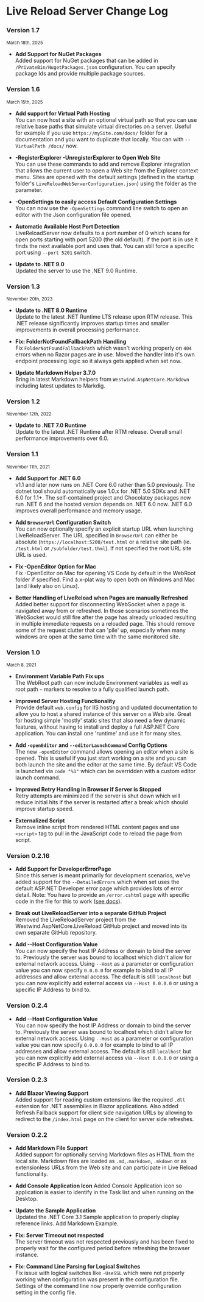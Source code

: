 # Live Reload Server Change Log

### Version 1.7

<small>March 18th, 2025</small>

* **Add Support for NuGet Packages**  
Added support for NuGet packages that can be added in `/PrivateBin/NugetPackages.json` configuration. You can specify package Ids and provide multiple package sources.

### Version 1.6

<small>March 15th, 2025</small>

* **Add support for Virtual Path Hosting**  
You can now host a site with an optional virtual path so that you can use relative base paths that simulate virtual directories on a server. Useful for example if you use `https://mySite.com/docs/` folder for a documentation and you want to duplicate that locally. You can with `--VirtualPath /docs/` now.

* **-RegisterExplorer -UnregisterExplorer to Open Web Site**  
You can use these commands to add and remove Explorer integration that allows the current user to open a Web site from the Explorer context menu. Sites are opened with the default settings (defined in the startup folder's `LiveReloadWebServerConfiguration.json`) using the folder as the parameter.

* **-OpenSettings to easily access Default Configuration Settings**  
You can now use the `-OpenSettings` command line switch to open an editor with the Json configuration file opened.

* **Automatic Available Host Port Detection**  
LiveReloadServer now defaults to a port number of 0 which scans for open ports starting with port 5200 (the old default). If the port is in use it finds the next available port and uses that. You can still force a specific port using `--port 5201` switch.

* **Update to .NET 9.0**  
Updated the server to use the .NET 9.0 Runtime.


### Version 1.3
<small>November 20th, 2023</small>

* **Update to .NET 8.0 Runtime**  
Update to the latest .NET Runtime LTS release upon RTM release. This .NET release significantly improves startup times and smaller improvements in overall processing performance. 


* **Fix: FolderNotFoundFallbackPath Handling**  
Fix `FolderNotFoundFallbackPath` which wasn't working properly on `404` errors when no Razor pages are in use. Moved the handler into it's own endpoint processing logic so it always gets applied when set now.

* **Update Markdown Helper 3.7.0**  
Bring in latest Markdown helpers from `Westwind.AspNetCore.Markdown` including latest updates to Markdig.


### Version 1.2
<small>November 12th, 2022</small>

* **Update to .NET 7.0 Runtime**  
Update to the latest .NET Runtime after RTM release. Overall small performance improvements over 6.0.


### Version 1.1 
<small>November 11th, 2021</small>

* **Add Support for .NET 6.0**  
v1.1 and later now runs on .NET Core 6.0 rather than 5.0 previously. The dotnet tool should automatically use 1.0.x for .NET 5.0 SDKs and .NET 6.0 for 1.1+. The self-contained project and Chocolatey packages now run .NET 6 and the hosted version depends on .NET 6.0 now. .NET 6.0 improves overall performance and memory usage.

* **Add `BrowserUrl` Configuration Switch**  
You can now optionally specify an explicit startup URL when launching LiveReloadServer. The URL specified in `BrowserUrl` can either be absolute (`https://localhost:5200/test.html` or a relative site path (ie. `/test.html` or `/subfolder/test.thml`). If not specified the root URL site URL is used.

* **Fix -OpenEditor Option for Mac**  
Fix -OpenEditor on Mac for opening VS Code by default in the WebRoot folder if specified. Find a x-plat way to open both on Windows and Mac (and likely also on Linux).

* **Better Handling of LiveReload when Pages are manually Refreshed**  
Added better support for disconnecting WebSocket when a page is navigated away from or refreshed. In those scenarios sometimes the WebSocket would still fire after the page has already unloaded resulting in multiple immediate requests on a reloaded page. This should remove some of the request clutter that can 'pile' up, especially when many windows are open at the same time with the same monitored site.

### Version 1.0
<small>March 8, 2021</small>
* **Environment Variable Path Fix ups**  
The WebRoot path can now include Environment variables as well as root path `~` markers to resolve to a fully qualified launch path.

* **Improved Server Hosting Functionality**  
Provide default `web.config` for IIS hosting and updated documentation to allow you to host a shared instance of this server on a Web site. Great for hosting simple 'mostly' static sites that also need a few dynamic features, without having to install and deploy a full ASP.NET Core application. You can install one 'runtime' and use it for many sites.

* **Add `-openEditor` and `--editorLaunchCommand` Config Options**  
The new `-openEditor` command allows opening an editor when a site is opened. This is useful if you just start working on a site and you can both launch the site and the editor at the same time. By default VS Code is launched via `code "%1"` which can be overridden with a custom editor launch command.

* **Improved Retry Handling in Browser if Server is Stopped**  
Retry attempts are minimized if the server is shut down which will reduce initial hits if the server is restarted after a break which should improve startup speed.

* **Externalized Script**  
Remove inline script from rendered HTML content pages and use `<script>` tag to pull in the JavaScript code to reload the page from script.

### Version 0.2.16

* **Add Support for DeveloperErrorPage**  
Since this server is meant primarily for development scenarios, we've added support for the `--DetailedErrors` which when set uses the default ASP.NET Developer error page which provides lots of error detail. Note: You have to provide an `/error.cshtml` page with specific code in the file for this to work ([see docs](https://github.com/RickStrahl/LiveReloadServer##developer-error-page)).

* **Break out LiveReloadServer into a separate GitHub Project**  
Removed the LiveReloadServer project from the Westwind.AspNetCore.LiveReload GitHub project and moved into its own separate GitHub repository.

* **Add --Host Configuration Value**  
You can now specify the host IP Address or domain to bind the server to. Previously the server was bound to localhost which didn't allow for external network access. Using `--Host` as a parameter or configuration value you can now specify `0.0.0.0` for example to bind to all IP addresses and allow external access. The default is still `localhost` but you can now explicitly add external access via `--Host 0.0.0.0` or using a specific IP Address to bind to.

### Version 0.2.4

* **Add --Host Configuration Value**  
You can now specify the host IP Address or domain to bind the server to. Previously the server was bound to localhost which didn't allow for external network access. Using `--Host` as a parameter or configuration value you can now specify `0.0.0.0` for example to bind to all IP addresses and allow external access. The default is still `localhost` but you can now explicitly add external access via `--Host 0.0.0.0` or using a specific IP Address to bind to.

### Version 0.2.3

* **Add Blazor Viewing Support**  
Added support for reading custom extensions like the required `.dll` extension for .NET assemblies in Blazor applications. Also added Refresh Fallback support for client side navigation URLs by allowing to redirect to the `/index.html` page on the client for server side refreshes.

### Version 0.2.2

* **Add Markdown File Support**  
Added support for optionally serving Markdown files as HTML from the local site. Markdown files are loaded as `.md`,`.markdown`, `.mkdown` or as extensionless URLs from the Web site and can participate in Live Reload functionality.

* **Add Console Application Icon** 
Added Console Application icon so application is easier to identify in the Task list and when running on the Desktop. 

* **Update the Sample Application**  
Updated the .NET Core 3.1 Sample application to properly display reference links. Add Markdown Example.

* **Fix: Server Timeout not respected**   
The server timeout was not respected previously and has been fixed to properly wait for the configured period before refreshing the browser instance.

* **Fix: Command Line Parsing for Logical Switches**  
Fix issue with logical switches like `-UseSSL` which were not properly working when configuration was present in the configuration file. Settings of the command line now properly override configuration setting in the config file.